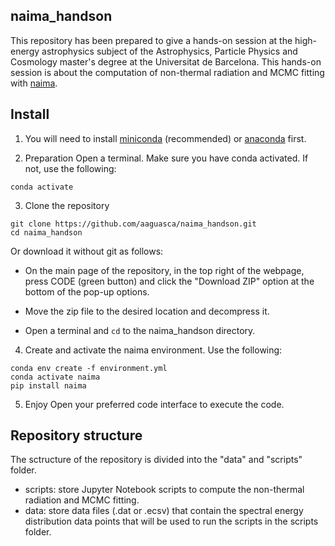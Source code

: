 ## naima_handson

This repository has been prepared to give a hands-on session at the high-energy astrophysics subject of the Astrophysics, Particle Physics and Cosmology master's degree at the Universitat de Barcelona. 
This hands-on session is about the computation of non-thermal radiation and MCMC fitting with [naima](https://naima.readthedocs.io/en/latest/index.html). 

## Install

1. You will need to install [miniconda](https://docs.conda.io/en/latest/miniconda.html) (recommended) or [anaconda](https://www.anaconda.com/distribution/#download-section) first. 

2. Preparation
Open a terminal. Make sure you have conda activated. If not, use the following: 
```
conda activate
```

3. Clone the repository
```
git clone https://github.com/aaguasca/naima_handson.git
cd naima_handson
```
Or download it without git as follows: 

- On the main page of the repository, in the top right of the webpage, press CODE (green button) and click the "Download ZIP" option at the bottom of the pop-up options. 

- Move the zip file to the desired location and decompress it. 

- Open a terminal and `cd` to the naima_handson directory. 

4. Create and activate the naima environment. Use the following:
```
conda env create -f environment.yml
conda activate naima
pip install naima
```

5. Enjoy
Open your preferred code interface to execute the code.

## Repository structure

The sctructure of the repository is divided into the "data" and "scripts" folder.
- scripts: store Jupyter Notebook scripts to compute the non-thermal radiation and MCMC fitting.
- data: store data files (.dat or .ecsv) that contain the spectral energy distribution data points that will be used to run the scripts in the scripts folder.
